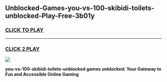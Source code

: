 
## Unblocked-Games-you-vs-100-skibidi-toilets-unblocked-Play-Free-3b01y
<h3>
<a href="https://premium76.site?title=you-vs-100-skibidi-toilets-unblocked&ref=23A">CLICK TO PLAY</a></h3>
<hr>

<h3>
<a href="https://premium76.site?title=you-vs-100-skibidi-toilets-unblocked&ref=23A">CLICK 2 PLAY</a>
  
</h3>

<a href="https://premium76.site?title=you-vs-100-skibidi-toilets-unblocked&ref=23A"><img src="https://clearcache.store/games.png"></a>


**you-vs-100-skibidi-toilets-unblocked games unblocked: Your Gateway to Fun and Accessible Online Gaming**
